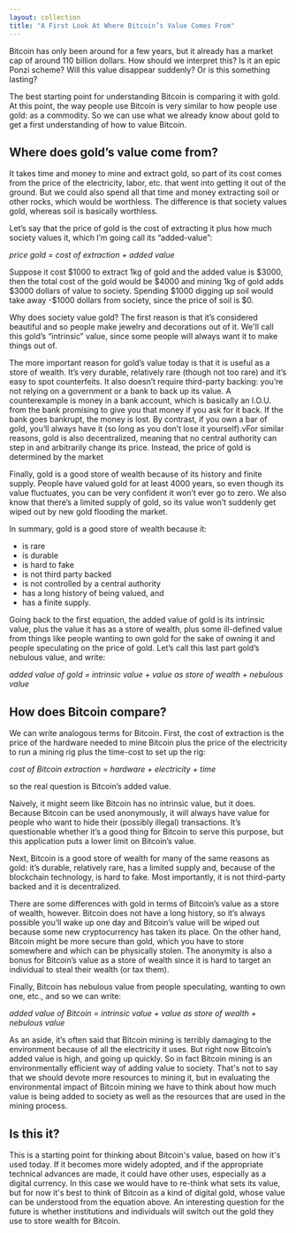 ```yaml
---
layout: collection
title: "A First Look At Where Bitcoin’s Value Comes From"
---
```


<p>Bitcoin has only been around for a few years, but it already has a market cap of around 110 billion dollars. How should we interpret this? Is it an epic Ponzi scheme? Will this value disappear suddenly? Or is this something lasting?</p>

<p>The best starting point for understanding Bitcoin is comparing it with gold. At this point, the way people use Bitcoin is very similar to how people use gold: as a commodity. So we can use what we already know about gold to get a first understanding of how to value Bitcoin.</p>

<h2>Where does gold’s value come from?</h2>

<p>It takes time and money to mine and extract gold, so part of its cost comes from the price of the electricity, labor, etc. that went into getting it out of the ground. But we could also spend all that time and money extracting soil or other rocks, which would be worthless. The difference is that society values gold, whereas soil is basically worthless.</p>

<p>Let’s say that the price of gold is the cost of extracting it plus how much society values it, which I’m going call its “added-value”:</p>

<p><i>price gold = cost of extraction + added value</i></p>

<p>Suppose it cost $1000 to extract 1kg of gold and the added value is $3000, then the total cost of the gold would be $4000 and mining 1kg of gold adds $3000 dollars of value to society. Spending $1000 digging up soil would take away -$1000 dollars from society, since the price of soil is $0.</p>

<p>Why does society value gold? The first reason is that it’s considered beautiful and so people make jewelry and decorations out of it. We'll call this gold’s “intrinsic” value, since some people will always want it to make things out of.</p>

<p>The more important reason for gold’s value today is that it is useful as a store of wealth. It’s very durable, relatively rare (though not too rare) and it’s easy to spot counterfeits. It also doesn’t require third-party backing: you’re not relying on a government or a bank to back up its value. A counterexample is money in a bank account, which is basically an I.O.U. from the bank promising to give you that money if you ask for it back. If the bank goes bankrupt, the money is lost. By contrast, if you own a bar of gold, you’ll always have it (so long as you don’t lose it yourself).vFor similar reasons, gold is also decentralized, meaning that no central authority can step in and arbitrarily change its price. Instead, the price of gold is determined by the market</p>

<p>Finally, gold is a good store of wealth because of its history and finite supply. People have valued gold for at least 4000 years, so even though its value fluctuates, you can be very confident it won’t ever go to zero. We also know that there’s a limited supply of gold, so its value won’t suddenly get wiped out by new gold flooding the market.</p>

<p>In summary, gold is a good store of wealth because it:
<ul>
  <li>is rare</li>
  <li>is durable</li>
  <li>is hard to fake</li>
  <li>is not third party backed</li>
  <li>is not controlled by a central authority</li>
  <li>has a long history of being valued, and</li>
  <li>has a finite supply.</li>
</ul>
</p>

<p>Going back to the first equation, the added value of gold is its intrinsic value, plus the value it has as a store of wealth, plus some ill-defined value from things like people wanting to own gold for the sake of owning it and people speculating on the price of gold. Let’s call this last part gold’s nebulous value, and write:</p>

<p><i>added value of gold = intrinsic value + value as store of wealth + nebulous value</i></p>

<h2>How does Bitcoin compare?</h2>

<p>We can write analogous terms for Bitcoin. First, the cost of extraction is the price of the hardware needed to mine Bitcoin plus the price of the electricity to run a mining rig plus the time-cost to set up the rig:</p>

<p><i>cost of Bitcoin extraction = hardware + electricity + time</i></p>

<p>so the real question is Bitcoin’s added value.</p>

<p>Naively, it might seem like Bitcoin has no intrinsic value, but it does. Because Bitcoin can be used anonymously, it will always have value for people who want to hide their (possibly illegal) transactions. It’s questionable whether it’s a good thing for Bitcoin to serve this purpose, but this application puts a lower limit on Bitcoin’s value.</p>

<p>Next, Bitcoin is a good store of wealth for many of the same reasons as gold: it’s durable, relatively rare, has a limited supply and, because of the blockchain technology, is hard to fake. Most importantly, it is not third-party backed and it is decentralized.</p>

<p>There are some differences with gold in terms of Bitcoin’s value as a store of wealth, however. Bitcoin does not have a long history, so it’s always possible you’ll wake up one day and Bitcoin’s value will be wiped out because some new cryptocurrency has taken its place. On the other hand, Bitcoin might be more secure than gold, which you have to store somewhere and which can be physically stolen. The anonymity is also a bonus for Bitcoin’s value as a store of wealth since it is hard to target an individual to steal their wealth (or tax them).</p>

<p>Finally, Bitcoin has nebulous value from people speculating, wanting to own one, etc., and so we can write:</p>

<p><i>added value of Bitcoin = intrinsic value + value as store of wealth + nebulous value</i></p>

<p>As an aside, it’s often said that Bitcoin mining is terribly damaging to the environment because of all the electricity it uses. But right now Bitcoin’s added value is high, and going up quickly. So in fact Bitcoin mining is an environmentally efficient way of adding value to society. That's not to say that we should devote more resources to mining it, but in evaluating the environmental impact of Bitcoin mining we have to think about how much value is being added to society as well as the resources that are used in the mining process.</p>


<h2>Is this it?</h2>

<p>This is a starting point for thinking about Bitcoin's value, based on how it's used today. If it becomes more widely adopted, and if the appropriate technical advances are made, it could have other uses, especially as a digital currency. In this case we would have to re-think what sets its value, but for now it's best to think of Bitcoin as a kind of digital gold, whose value can be understood from the equation above. An interesting question for the future is whether institutions and individuals will switch out the gold they use to store wealth for Bitcoin.</p>














